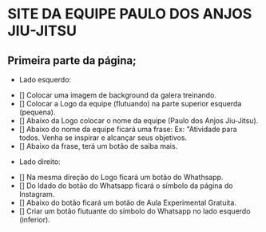 # SITE DA EQUIPE PAULO DOS ANJOS JIU-JITSU

## Primeira parte da página;

* Lado esquerdo:

- [] Colocar uma imagem de background da galera treinando.
- [] Colocar a Logo da equipe (flutuando) na parte superior esquerda (pequena).
- [] Abaixo da Logo  colocar o nome da equipe (Paulo dos Anjos Jiu-Jitsu).
- [] Abaixo do nome da equipe ficará uma frase: Ex: "Atividade para todos. Venha se inspirar e alcançar seus objetivos.
- [] Abaixo da frase, terá um botão de saiba mais.


* Lado direito:

- [] Na mesma direção do Logo ficará um botão do Whathsapp.
- [] Do ldado do botão do Whatsapp ficará o símbolo da página do Instagram.
- [] Abaixo do botão ficará um botão de Aula Experimental Gratuita.
- [] Criar um botão flutuante do símbolo do Whatsapp no lado esquerdo (inferior).